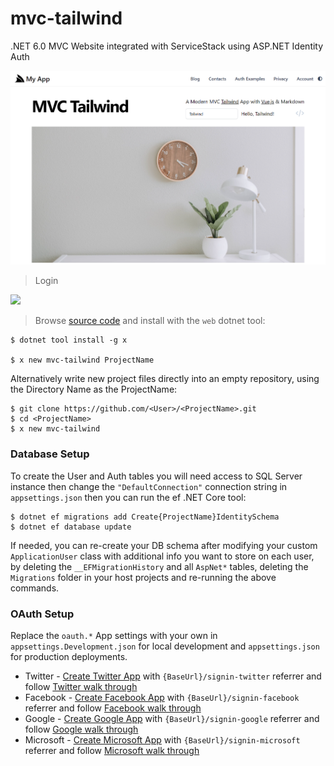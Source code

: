 # mvc-tailwind

.NET 6.0 MVC Website integrated with ServiceStack using ASP.NET Identity Auth

![](https://raw.githubusercontent.com/ServiceStack/Assets/master/csharp-templates/mvc-tailwind.png)

> Login

![](https://raw.githubusercontent.com/ServiceStack/Assets/master/csharp-templates/mvc-tailwind-login.png)

> Browse [source code](https://github.com/NetCoreTemplates/mvc-tailwind) and install with the `web` dotnet tool:

    $ dotnet tool install -g x

    $ x new mvc-tailwind ProjectName

Alternatively write new project files directly into an empty repository, using the Directory Name as the ProjectName:

    $ git clone https://github.com/<User>/<ProjectName>.git
    $ cd <ProjectName>
    $ x new mvc-tailwind

### Database Setup

To create the User and Auth tables you will need access to SQL Server instance then change the `"DefaultConnection"` connection string in `appsettings.json` then you can run the ef .NET Core tool:

    $ dotnet ef migrations add Create{ProjectName}IdentitySchema
    $ dotnet ef database update

If needed, you can re-create your DB schema after modifying your custom `ApplicationUser` class with additional info you want to store on each user, by deleting the `__EFMigrationHistory` and all `AspNet*` tables, deleting the `Migrations` folder in your host projects and re-running the above commands.

### OAuth Setup

Replace the `oauth.*` App settings with your own in `appsettings.Development.json` for local development and `appsettings.json` for production deployments.

 - Twitter - [Create Twitter App](https://dev.twitter.com/apps) with `{BaseUrl}/signin-twitter` referrer and follow [Twitter walk through](https://docs.microsoft.com/en-us/aspnet/core/security/authentication/social/twitter-logins?view=aspnetcore-2.2)
 - Facebook - [Create Facebook App](https://developers.facebook.com/apps) with `{BaseUrl}/signin-facebook` referrer and follow [Facebook walk through](https://docs.microsoft.com/en-us/aspnet/core/security/authentication/social/facebook-logins?view=aspnetcore-2.2)
 - Google - [Create Google App](https://console.developers.google.com/apis/credentials) with `{BaseUrl}/signin-google` referrer and follow [Google walk through](https://docs.microsoft.com/en-us/aspnet/core/security/authentication/social/google-logins?view=aspnetcore-2.2)
 - Microsoft - [Create Microsoft App](https://apps.dev.microsoft.com) with `{BaseUrl}/signin-microsoft` referrer and follow [Microsoft walk through](https://docs.microsoft.com/en-us/aspnet/core/security/authentication/social/microsoft-logins?view=aspnetcore-2.2)
